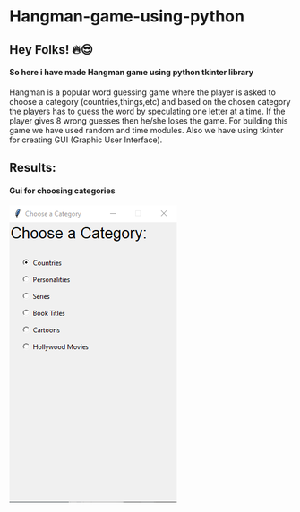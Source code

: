 # Hangman-game-using-python
## Hey Folks! 🔥😎
#### So here i have made Hangman game using python tkinter library
Hangman is a popular word guessing game where the player is asked to choose a category (countries,things,etc) and based on the chosen category the players has to guess the word by speculating one letter at a time. If the player gives 8 wrong guesses then he/she loses the game. For building this game we have used  random and time modules. Also we have using tkinter for creating GUI (Graphic User Interface).

## Results:
#### Gui for choosing categories
![Hangman1](https://github.com/Roshni260/Hangman-game-using-python/blob/main/Hangman%201.PNG)



